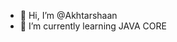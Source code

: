 - 👋 Hi, I’m @Akhtarshaan
- 🌱 I’m currently learning JAVA CORE

<!---
Akhtarshaan/Akhtarshaan is a ✨ special ✨ repository because its `README.md` (this file) appears on your GitHub profile.
You can click the Preview link to take a look at your changes.
--->
